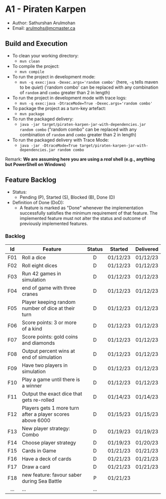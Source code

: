 # A1 - Piraten Karpen

  * Author: Sathurshan Arulmohan
  * Email: arulmohs@mcmaster.ca

## Build and Execution

  * To clean your working directory:
    * `mvn clean`
  * To compile the project:
    * `mvn compile`
  * To run the project in development mode:
    * `mvn -q exec:java -Dexec.args='random combo'` (here, `-q` tells maven to be _quiet_) ('random combo' can be replaced with any combination of `random` and `combo` greater than 2 in length)
  * To run the project in development mode with trace logs:
    * `mvn -q exec:java -DtraceMode=True -Dexec.args='random combo'` 
  * To package the project as a turn-key artefact:
    * `mvn package`
  * To run the packaged delivery:
    * `java -jar target/piraten-karpen-jar-with-dependencies.jar random combo` ("random combo" can be replaced with any combination of `random` and `combo` greater than 2 in length)
  * To run the packaged delivery with Trace Mode:
    * `java -jar -DtraceMode=True target/piraten-karpen-jar-with-dependencies.jar random combo` 

Remark: **We are assuming here you are using a _real_ shell (e.g., anything but PowerShell on Windows)**

## Feature Backlog

 * Status: 
   * Pending (P), Started (S), Blocked (B), Done (D)
 * Definition of Done (DoD):
   * A feature is marked as "Done" whenever the implementation successfully satisfies the minimum requirement of that feature. The implemented feature must not alter the status and outcome of previously implemented features. 

### Backlog 

| Id  | Feature  | Status  |  Started  | Delivered |
|:-:  |---       | :-:     | :-:       | :-:       |
| F01 | Roll a dice |  D | 01/12/23 | 01/12/23 |
| F02 | Roll eight dices  |  D | 01/12/23  | 01/12/23 |
| F03 | Run 42 games in simulation  |  D  |  01/12/23 | 01/12/23 |
| F04 | end of game with three cranes | D | 01/12/23 | 01/12/23 |
| F05 | Player keeping random number of dice at their turn | D | 01/12/23 | 01/12/23 | 
| F06 | Score points: 3 or more of a kind | D | 01/12/23 | 01/12/23 |
| F07 | Score points: gold coins and diamonds | D | 01/12/23 | 01/12/23 | 
| F08 | Output percent wins at end of simulation | D | 01/12/23 | 01/12/23 |
| F09 | Have two players in simulation | D | 01/12/23 | 01/12/23 |
| F10 | Play a game until there is a winner | D | 01/12/23 | 01/12/23 |
| F11 | Output the exact dice that gets re-rolled | D | 01/14/23 | 01/14/23 |
| F12 | Players gets 1 more turn after a player scores above 6000 | D | 01/15/23 | 01/15/23 |
| F13 | New player strategy: Combo | D | 01/19/23 | 01/19/23 |
| F14 | Choose player strategy | D | 01/19/23 | 01/20/23 |
| F15 | Cards in Game | D | 01/21/23 | 01/21/23 |
| F16 | Have a deck of cards | D | 01/21/23 | 01/21/23 |
| F17 | Draw a card | D | 01/21/23 | 01/21/23 |
| F18 | new feature: favour saber during Sea Battle | P | 01/21/23 |  |
| ... | ... | ... |

